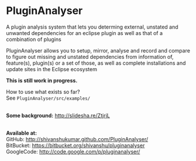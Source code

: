 PluginAnalyser
==============

A plugin analysis system that lets you determing external, unstated and unwanted dependencies for  an eclipse plugin as well as  that of a combination of plugins 

PluginAnalyser allows you to setup, mirror, analyse and record and compare to figure out missing and unstated dependencies from information of, feature(s), plugin(s) or a set of those, as well as complete installations and update sites  in the  Eclipse ecosystem 

**This is still work in progress.**

How to use  what exists so far?
<br/>
See ```PluginAnalyser/src/examples/```
<br/><br/>

**Some background:** <http://slidesha.re/ZtjrjL><br/><br/>


**Available at:**<br/>
GitHub: <http://shivanshukumar.github.com/PluginAnalyser/><br/>
BitBucket: <https://bitbucket.org/shivanshu/pluginanalyser><br/>
GoogleCode: <http://code.google.com/p/pluginanalyser/>
